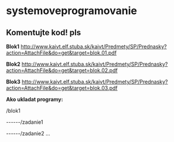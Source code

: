 # systemoveprogramovanie

## Komentujte kod! pls

**Blok1** http://www.kaivt.elf.stuba.sk/kaivt/Predmety/SP/Prednasky?action=AttachFile&do=get&target=blok.01.pdf

**Blok2** http://www.kaivt.elf.stuba.sk/kaivt/Predmety/SP/Prednasky?action=AttachFile&do=get&target=blok.02.pdf

**Blok3** http://www.kaivt.elf.stuba.sk/kaivt/Predmety/SP/Prednasky?action=AttachFile&do=get&target=blok.03.pdf

**Ako ukladat programy:**

/blok1

------/zadanie1

------/zadanie2
...
